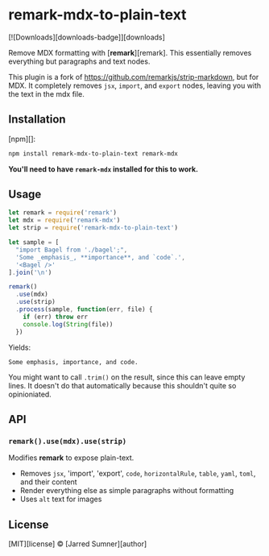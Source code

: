 # remark-mdx-to-plain-text

[![Downloads][downloads-badge]][downloads]

Remove MDX formatting with [**remark**][remark]. This essentially removes
everything but paragraphs and text nodes.

This plugin is a fork of https://github.com/remarkjs/strip-markdown, but for MDX. It completely removes `jsx`, `import`, and `export` nodes, leaving you with the text in the mdx file.

## Installation

[npm][]:

```bash
npm install remark-mdx-to-plain-text remark-mdx
```

**You'll need to have `remark-mdx` installed for this to work.**

## Usage

```javascript
let remark = require('remark')
let mdx = require('remark-mdx')
let strip = require('remark-mdx-to-plain-text')

let sample = [
  "import Bagel from './bagel';",
  'Some _emphasis_, **importance**, and `code`.',
  '<Bagel />'
].join('\n')

remark()
  .use(mdx)
  .use(strip)
  .process(sample, function(err, file) {
    if (err) throw err
    console.log(String(file))
  })
```

Yields:

```text
Some emphasis, importance, and code.
```

You might want to call `.trim()` on the result, since this can leave empty lines. It doesn't do that automatically because this shouldn't quite so opinioniated.

## API

### `remark().use(mdx).use(strip)`

Modifies **remark** to expose plain-text.

- Removes `jsx`, 'import', 'export', `code`, `horizontalRule`, `table`, `yaml`, `toml`, and their
  content
- Render everything else as simple paragraphs without formatting
- Uses `alt` text for images

## License

[MIT][license] © [Jarred Sumner][author]
